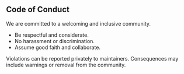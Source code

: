 ## Code of Conduct

We are committed to a welcoming and inclusive community.

- Be respectful and considerate.
- No harassment or discrimination.
- Assume good faith and collaborate.

Violations can be reported privately to maintainers. Consequences may include warnings or removal from the community.


